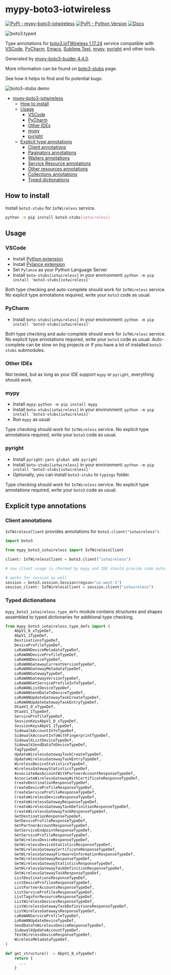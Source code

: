 # mypy-boto3-iotwireless

[![PyPI - mypy-boto3-iotwireless](https://img.shields.io/pypi/v/mypy-boto3-iotwireless.svg?color=blue)](https://pypi.org/project/mypy-boto3-iotwireless)
[![PyPI - Python Version](https://img.shields.io/pypi/pyversions/mypy-boto3-iotwireless.svg?color=blue)](https://pypi.org/project/mypy-boto3-iotwireless)
[![Docs](https://img.shields.io/readthedocs/mypy-boto3-builder.svg?color=blue)](https://mypy-boto3-builder.readthedocs.io/)

![boto3.typed](https://github.com/vemel/mypy_boto3_builder/raw/master/logo.png)

Type annotations for
[boto3.IoTWireless 1.17.24](https://boto3.amazonaws.com/v1/documentation/api/1.17.24/reference/services/iotwireless.html#IoTWireless) service
compatible with
[VSCode](https://code.visualstudio.com/),
[PyCharm](https://www.jetbrains.com/pycharm/),
[Emacs](https://www.gnu.org/software/emacs/),
[Sublime Text](https://www.sublimetext.com/),
[mypy](https://github.com/python/mypy),
[pyright](https://github.com/microsoft/pyright)
and other tools.

Generated by [mypy-boto3-buider 4.4.0](https://github.com/vemel/mypy_boto3_builder).

More information can be found on [boto3-stubs](https://pypi.org/project/boto3-stubs/) page.

See how it helps to find and fix potential bugs:

![boto3-stubs demo](https://github.com/vemel/mypy_boto3_builder/raw/master/demo.gif)

- [mypy-boto3-iotwireless](#mypy-boto3-iotwireless)
  - [How to install](#how-to-install)
  - [Usage](#usage)
    - [VSCode](#vscode)
    - [PyCharm](#pycharm)
    - [Other IDEs](#other-ides)
    - [mypy](#mypy)
    - [pyright](#pyright)
  - [Explicit type annotations](#explicit-type-annotations)
    - [Client annotations](#client-annotations)
    - [Paginators annotations](#paginators-annotations)
    - [Waiters annotations](#waiters-annotations)
    - [Service Resource annotations](#service-resource-annotations)
    - [Other resources annotations](#other-resources-annotations)
    - [Collections annotations](#collections-annotations)
    - [Typed dictionations](#typed-dictionations)

## How to install

Install `boto3-stubs` for `IoTWireless` service.

```bash
python -m pip install boto3-stubs[iotwireless]
```

## Usage

### VSCode

- Install [Python extension](https://marketplace.visualstudio.com/items?itemName=ms-python.python)
- Install [Pylance extension](https://marketplace.visualstudio.com/items?itemName=ms-python.vscode-pylance)
- Set `Pylance` as your Python Language Server
- Install `boto-stubs[iotwireless]` in your environment: `python -m pip install 'boto3-stubs[iotwireless]'`

Both type checking and auto-complete should work for `IoTWireless` service.
No explicit type annotations required, write your `boto3` code as usual.

### PyCharm

- Install `boto-stubs[iotwireless]` in your environment: `python -m pip install 'boto3-stubs[iotwireless]'`

Both type checking and auto-complete should work for `IoTWireless` service.
No explicit type annotations required, write your `boto3` code as usual.
Auto-complete can be slow on big projects or if you have a lot of installed `boto3-stubs` submodules.

### Other IDEs

Not tested, but as long as your IDE support `mypy` or `pyright`, everything should work.

### mypy

- Install `mypy`: `python -m pip install mypy`
- Install `boto-stubs[iotwireless]` in your environment: `python -m pip install 'boto3-stubs[iotwireless]'`
- Run `mypy` as usual

Type checking should work for `IoTWireless` service.
No explicit type annotations required, write your `boto3` code as usual.

### pyright

- Install `pyright`: `yarn global add pyright`
- Install `boto-stubs[iotwireless]` in your environment: `python -m pip install 'boto3-stubs[iotwireless]'`
- Optionally, you can install `boto3-stubs` to `typings` folder.

Type checking should work for `IoTWireless` service.
No explicit type annotations required, write your `boto3` code as usual.

## Explicit type annotations

### Client annotations

`IoTWirelessClient` provides annotations for `boto3.client("iotwireless")`.

```python
import boto3

from mypy_boto3_iotwireless import IoTWirelessClient

client: IoTWirelessClient = boto3.client("iotwireless")

# now client usage is checked by mypy and IDE should provide code auto-complete

# works for session as well
session = boto3.session.Session(region="us-west-1")
session_client: IoTWirelessClient = session.client("iotwireless")
```








### Typed dictionations

`mypy_boto3_iotwireless.type_defs` module contains structures and shapes assembled
to typed dictionaries for additional type checking.

```python
from mypy_boto3_iotwireless.type_defs import (
    AbpV1_0_xTypeDef,
    AbpV1_1TypeDef,
    DestinationsTypeDef,
    DeviceProfileTypeDef,
    LoRaWANDeviceMetadataTypeDef,
    LoRaWANDeviceProfileTypeDef,
    LoRaWANDeviceTypeDef,
    LoRaWANGatewayCurrentVersionTypeDef,
    LoRaWANGatewayMetadataTypeDef,
    LoRaWANGatewayTypeDef,
    LoRaWANGatewayVersionTypeDef,
    LoRaWANGetServiceProfileInfoTypeDef,
    LoRaWANListDeviceTypeDef,
    LoRaWANSendDataToDeviceTypeDef,
    LoRaWANUpdateGatewayTaskCreateTypeDef,
    LoRaWANUpdateGatewayTaskEntryTypeDef,
    OtaaV1_0_xTypeDef,
    OtaaV1_1TypeDef,
    ServiceProfileTypeDef,
    SessionKeysAbpV1_0_xTypeDef,
    SessionKeysAbpV1_1TypeDef,
    SidewalkAccountInfoTypeDef,
    SidewalkAccountInfoWithFingerprintTypeDef,
    SidewalkListDeviceTypeDef,
    SidewalkSendDataToDeviceTypeDef,
    TagTypeDef,
    UpdateWirelessGatewayTaskCreateTypeDef,
    UpdateWirelessGatewayTaskEntryTypeDef,
    WirelessDeviceStatisticsTypeDef,
    WirelessGatewayStatisticsTypeDef,
    AssociateAwsAccountWithPartnerAccountResponseTypeDef,
    AssociateWirelessGatewayWithCertificateResponseTypeDef,
    CreateDestinationResponseTypeDef,
    CreateDeviceProfileResponseTypeDef,
    CreateServiceProfileResponseTypeDef,
    CreateWirelessDeviceResponseTypeDef,
    CreateWirelessGatewayResponseTypeDef,
    CreateWirelessGatewayTaskDefinitionResponseTypeDef,
    CreateWirelessGatewayTaskResponseTypeDef,
    GetDestinationResponseTypeDef,
    GetDeviceProfileResponseTypeDef,
    GetPartnerAccountResponseTypeDef,
    GetServiceEndpointResponseTypeDef,
    GetServiceProfileResponseTypeDef,
    GetWirelessDeviceResponseTypeDef,
    GetWirelessDeviceStatisticsResponseTypeDef,
    GetWirelessGatewayCertificateResponseTypeDef,
    GetWirelessGatewayFirmwareInformationResponseTypeDef,
    GetWirelessGatewayResponseTypeDef,
    GetWirelessGatewayStatisticsResponseTypeDef,
    GetWirelessGatewayTaskDefinitionResponseTypeDef,
    GetWirelessGatewayTaskResponseTypeDef,
    ListDestinationsResponseTypeDef,
    ListDeviceProfilesResponseTypeDef,
    ListPartnerAccountsResponseTypeDef,
    ListServiceProfilesResponseTypeDef,
    ListTagsForResourceResponseTypeDef,
    ListWirelessDevicesResponseTypeDef,
    ListWirelessGatewayTaskDefinitionsResponseTypeDef,
    ListWirelessGatewaysResponseTypeDef,
    LoRaWANServiceProfileTypeDef,
    LoRaWANUpdateDeviceTypeDef,
    SendDataToWirelessDeviceResponseTypeDef,
    SidewalkUpdateAccountTypeDef,
    TestWirelessDeviceResponseTypeDef,
    WirelessMetadataTypeDef,
)

def get_structure() -> AbpV1_0_xTypeDef:
    return {
      ...
    }
```
